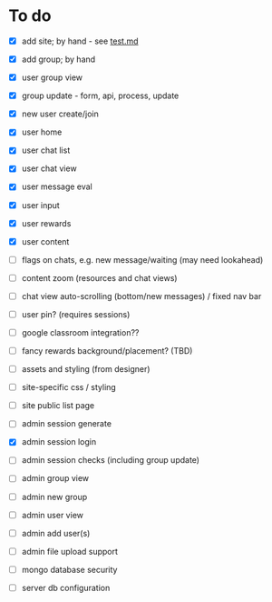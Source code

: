 # To do

- [x] add site; by hand - see [test.md](test.md)
- [x] add group; by hand
- [x] user group view
- [x] group update - form, api, process, update
- [x] new user create/join
- [x] user home
- [x] user chat list
- [x] user chat view
- [x] user message eval
- [x] user input
- [x] user rewards
- [x] user content
- [ ] flags on chats, e.g. new message/waiting (may need lookahead)
- [ ] content zoom (resources and chat views)
- [ ] chat view auto-scrolling (bottom/new messages) / fixed nav bar
- [ ] user pin? (requires sessions)
- [ ] google classroom integration??
- [ ] fancy rewards background/placement? (TBD)
- [ ] assets and styling (from designer)
- [ ] site-specific css / styling
- [ ] site public list page
- [ ] admin session generate
- [x] admin session login
- [ ] admin session checks (including group update)
- [ ] admin group view
- [ ] admin new group
- [ ] admin user view
- [ ] admin add user(s)
- [ ] admin file upload support
- [ ] mongo database security
- [ ] server db configuration

